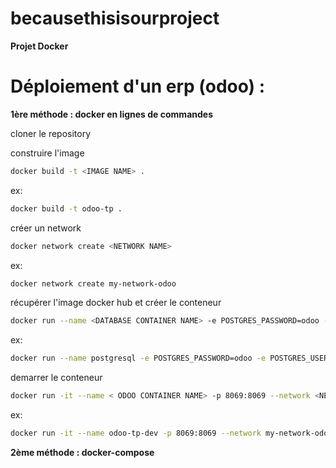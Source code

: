 # becausethisisourproject

**Projet Docker**

# Déploiement d'un erp (odoo) : 

**1ère méthode : docker en lignes de commandes**

cloner le repository

construire l'image
```sh
docker build -t <IMAGE NAME> .
```
ex:
```sh
docker build -t odoo-tp .
```

créer un network
```sh
docker network create <NETWORK NAME>
```
ex:
```sh
docker network create my-network-odoo
```

récupérer l'image docker hub et créer le conteneur

```sh
docker run --name <DATABASE CONTAINER NAME> -e POSTGRES_PASSWORD=odoo -e POSTGRES_USER=odoo -e POSTGRES_DB=postgres -d postgres --network <NETWORK NAME>
```
ex:
```sh
docker run --name postgresql -e POSTGRES_PASSWORD=odoo -e POSTGRES_USER=odoo -e POSTGRES_DB=postgres -d postgres
```

demarrer le conteneur
```sh  
docker run -it --name < ODOO CONTAINER NAME> -p 8069:8069 --network <NETWORK NAME> <IMAGE NAME>
```
ex:
```sh
docker run -it --name odoo-tp-dev -p 8069:8069 --network my-network-odoo odoo-tp
```

**2ème méthode : docker-compose**
